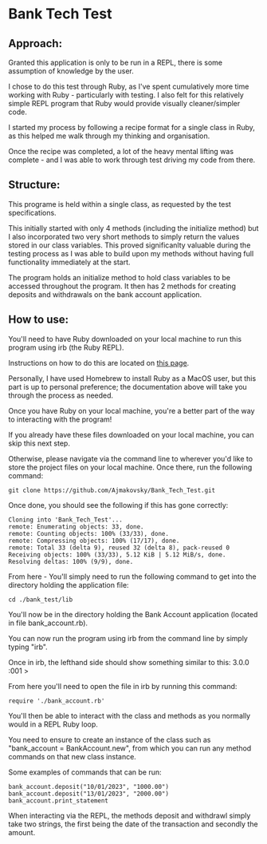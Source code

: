# Bank Tech Test

## Approach:

Granted this application is only to be run in a REPL, there is some assumption of knowledge by the user.

I chose to do this test through Ruby, as I've spent cumulatively more time working with Ruby - particularly with testing. I also felt for this relatively simple REPL program that Ruby would provide visually cleaner/simpler code.

I started my process by following a recipe format for a single class in Ruby, as this helped me walk through my thinking and organisation.

Once the recipe was completed, a lot of the heavy mental lifting was complete - and I was able to work through test driving my code from there.

## Structure:

This programe is held within a single class, as requested by the test specifications.

This initially started with only 4 methods (including the initialize method) but I also incorporated two very short methods to simply return the values stored in our class variables. This proved significanlty valuable during the testing process as I was able to build upon my methods without having full functionality immediately at the start.

The program holds an initialize method to hold class variables to be accessed throughout the program. It then has 2 methods for creating deposits and withdrawals on the bank account application.

## How to use:

You'll need to have Ruby downloaded on your local machine to run this program using irb (the Ruby REPL).

Instructions on how to do this are located on [this page](https://www.ruby-lang.org/en/documentation/installation/).

Personally, I have used Homebrew to install Ruby as a MacOS user, but this part is up to personal preference; the documentation above will take you through the process as needed.

Once you have Ruby on your local machine, you're a better part of the way to interacting with the program!

If you already have these files downloaded on your local machine, you can skip this next step.

Otherwise, please navigate via the command line to wherever you'd like to store the project files on your local machine. Once there, run the following command:

```
git clone https://github.com/Ajmakovsky/Bank_Tech_Test.git
```

Once done, you should see the following if this has gone correctly:

```
Cloning into 'Bank_Tech_Test'...
remote: Enumerating objects: 33, done.
remote: Counting objects: 100% (33/33), done.
remote: Compressing objects: 100% (17/17), done.
remote: Total 33 (delta 9), reused 32 (delta 8), pack-reused 0
Receiving objects: 100% (33/33), 5.12 KiB | 5.12 MiB/s, done.
Resolving deltas: 100% (9/9), done.
```

From here - You'll simply need to run the following command to get into the directory holding the application file:

```
cd ./bank_test/lib
```

You'll now be in the directory holding the Bank Account application (located in file bank_account.rb).

You can now run the program using irb from the command line by simply typing "irb".

Once in irb, the lefthand side should show something similar to this: 3.0.0 :001 >

From here you'll need to open the file in irb by running this command:

```
require './bank_account.rb'
```

You'll then be able to interact with the class and methods as you normally would in a REPL Ruby loop.

You need to ensure to create an instance of the class such as "bank_account = BankAccount.new", from which you can run any method commands on that new class instance.

Some examples of commands that can be run:

```
bank_account.deposit("10/01/2023", "1000.00")
bank_account.deposit("13/01/2023", "2000.00")
bank_account.print_statement
```

When interacting via the REPL, the methods deposit and withdrawl simply take two strings, the first being the date of the transaction and secondly the amount.

